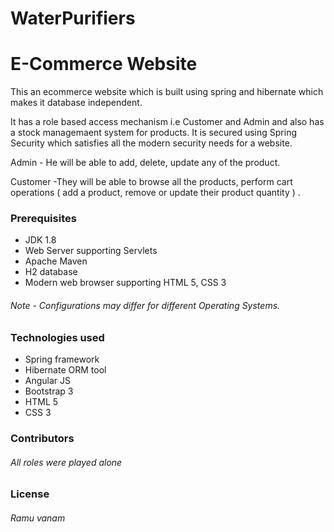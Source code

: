 # WaterPurifiers
# E-Commerce Website
 This an ecommerce website which is built using spring and hibernate which makes it database independent. 
 
 It has a role based access mechanism i.e Customer and Admin and also has a stock managemaent system for products. It is secured using Spring Security which satisfies all the modern security needs for a website.
 
 Admin - He will be able to add, delete, update any of the product.
 
 Customer -They will be able to browse all the products, perform cart operations ( add a product, remove or update their product quantity ) .
 
### Prerequisites
 - JDK 1.8
 - Web Server supporting Servlets
- Apache Maven
- H2 database
- Modern web browser supporting HTML 5, CSS 3 
>


###### Note - Configurations may differ for different Operating Systems.
### Technologies used 
- Spring framework
- Hibernate ORM tool
- Angular JS
- Bootstrap 3
- HTML 5
- CSS 3


### Contributors
###### All roles were played alone 

### License
###### Ramu vanam
